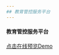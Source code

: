 ```yaml
---
## 教育管控服务平台
---
```

#### 教育管控服务平台
 [点击在线预览Demo](https://all3nyuan.github.io/DTMA-Analysis/page-login.html)
